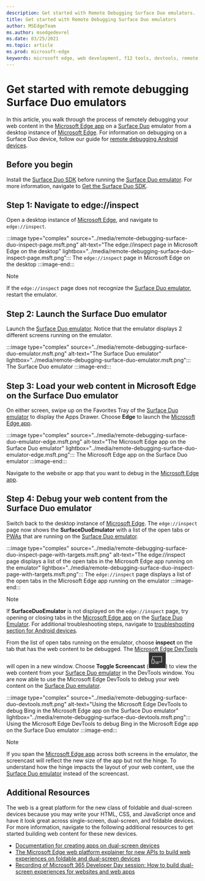 ```yaml
---
description: Get started with Remote Debugging Surface Duo emulators.
title: Get started with Remote Debugging Surface Duo emulators
author: MSEdgeTeam
ms.author: msedgedevrel
ms.date: 03/25/2021
ms.topic: article
ms.prod: microsoft-edge
keywords: microsoft edge, web development, f12 tools, devtools, remote debugging, android, surface duo
---
```

# Get started with remote debugging Surface Duo emulators

In this article, you walk through the process of remotely debugging your web content in the [Microsoft Edge app](https://play.google.com/store/apps/details?id=com.microsoft.emmx) on a [Surface Duo](https://www.microsoft.com/surface/devices/surface-duo) emulator from a desktop instance of [Microsoft Edge](https://www.microsoft.com/edge).  For information on debugging on a Surface Duo device, follow our guide for [remote debugging Android devices](./index.md).


<!-- ====================================================================== -->
## Before you begin

Install the [Surface Duo SDK](https://www.microsoft.com/download/details.aspx?id=100847) before running the [Surface Duo emulator](/dual-screen/android/use-emulator).  For more information, navigate to [Get the Surface Duo SDK](/dual-screen/android/get-duo-sdk).


<!-- ====================================================================== -->
## Step 1: Navigate to edge://inspect

Open a desktop instance of [Microsoft Edge](https://www.microsoft.com/edge), and navigate to `edge://inspect`.

:::image type="complex" source="../media/remote-debugging-surface-duo-inspect-page.msft.png" alt-text="The edge://inspect page in Microsoft Edge on the desktop" lightbox="../media/remote-debugging-surface-duo-inspect-page.msft.png":::
   The `edge://inspect` page in Microsoft Edge on the desktop
:::image-end:::

> [!NOTE]
> If the `edge://inspect` page does not recognize the [Surface Duo emulator](/dual-screen/android/use-emulator), restart the emulator.


<!-- ====================================================================== -->
## Step 2: Launch the Surface Duo emulator

Launch the [Surface Duo emulator](/dual-screen/android/use-emulator).  Notice that the emulator displays 2 different screens running on the emulator.

:::image type="complex" source="../media/remote-debugging-surface-duo-emulator.msft.png" alt-text="The Surface Duo emulator" lightbox="../media/remote-debugging-surface-duo-emulator.msft.png":::
   The Surface Duo emulator
:::image-end:::


<!-- ====================================================================== -->
## Step 3: Load your web content in Microsoft Edge on the Surface Duo emulator

On either screen, swipe up on the Favorites Tray of the [Surface Duo emulator](/dual-screen/android/use-emulator) to display the Apps Drawer.  Choose **Edge** to launch the [Microsoft Edge app](https://play.google.com/store/apps/details?id=com.microsoft.emmx).

:::image type="complex" source="../media/remote-debugging-surface-duo-emulator-edge.msft.png" alt-text="The Microsoft Edge app on the Surface Duo emulator" lightbox="../media/remote-debugging-surface-duo-emulator-edge.msft.png":::
   The Microsoft Edge app on the Surface Duo emulator
:::image-end:::

Navigate to the website or app that you want to debug in the [Microsoft Edge app](https://play.google.com/store/apps/details?id=com.microsoft.emmx).


<!-- ====================================================================== -->
## Step 4: Debug your web content from the Surface Duo emulator

Switch back to the desktop instance of [Microsoft Edge](https://www.microsoft.com/edge).  The `edge://inspect` page now shows the **SurfaceDuoEmulator** with a list of the open tabs or [PWAs](../../progressive-web-apps-chromium/index.md) that are running on the [Surface Duo emulator](/dual-screen/android/use-emulator).

:::image type="complex" source="../media/remote-debugging-surface-duo-inspect-page-with-targets.msft.png" alt-text="The edge://inspect page displays a list of the open tabs in the Microsoft Edge app running on the emulator" lightbox="../media/remote-debugging-surface-duo-inspect-page-with-targets.msft.png":::
   The `edge://inspect` page displays a list of the open tabs in the Microsoft Edge app running on the emulator
:::image-end:::

> [!NOTE]
> If **SurfaceDuoEmulator** is not displayed on the `edge://inspect` page, try opening or closing tabs in the [Microsoft Edge app](https://play.google.com/store/apps/details?id=com.microsoft.emmx) on the [Surface Duo Emulator](/dual-screen/android/use-emulator).  For additional troubleshooting steps, navigate to [troubleshooting section for Android devices](./index.md#troubleshooting-devtools-is-not-detecting-the-android-device).

From the list of open tabs running on the emulator, choose **inspect** on the tab that has the web content to be debugged.  The [Microsoft Edge DevTools](../index.md) will open in a new window.  Choose **Toggle Screencast** (![Toggle Screencast](../media/toggle-screencast-icon.msft.png)) to view the web content from your [Surface Duo emulator](/dual-screen/android/use-emulator) in the DevTools window.  You are now able to use the Microsoft Edge DevTools to debug your web content on the [Surface Duo emulator](/dual-screen/android/use-emulator).

:::image type="complex" source="../media/remote-debugging-surface-duo-devtools.msft.png" alt-text="Using the Microsoft Edge DevTools to debug Bing in the Microsoft Edge app on the Surface Duo emulator" lightbox="../media/remote-debugging-surface-duo-devtools.msft.png":::
   Using the Microsoft Edge DevTools to debug Bing in the Microsoft Edge app on the Surface Duo emulator
:::image-end:::

> [!NOTE]
> If you span the [Microsoft Edge app](https://play.google.com/store/apps/details?id=com.microsoft.emmx) across both screens in the emulator, the screencast will reflect the new size of the app but not the hinge.  To understand how the hinge impacts the layout of your web content, use the [Surface Duo emulator](/dual-screen/android/use-emulator) instead of the screencast.


<!-- ====================================================================== -->
## Additional Resources

The web is a great platform for the new class of foldable and dual-screen devices because you may write your HTML, CSS, and JavaScript once and have it look great across single-screen, dual-screen, and foldable devices.  For more information, navigate to the following additional resources to get started building web content for these new devices.

*   [Documentation for creating apps on dual-screen devices](/dual-screen/index)
*   [The Microsoft Edge web platform explainer for new APIs to build web experiences on foldable and dual-screen devices](https://github.com/MicrosoftEdge/MSEdgeExplainers/blob/master/Foldables/explainer.md)
*   [Recording of Microsoft 365 Developer Day session: How to build dual-screen experiences for websites and web apps](https://youtu.be/DXrZWsqXPVc)


<!-- ====================================================================== -->
<!-- links -->





<!-- external links -->














